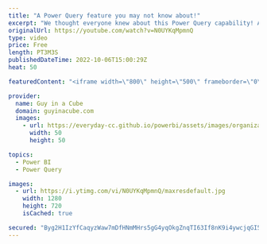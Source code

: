 ```yaml
---
title: "A Power Query feature you may not know about!"
excerpt: "We thought everyone knew about this Power Query capability! At the Power Platform Conference, we found that many did not. Well, we want to help make sure everyone is aware so that you can reuse your awesome Power Query work in Power BI or Excel!  📢 Become a member: https://guyinacu.be/membership"
originalUrl: https://youtube.com/watch?v=N0UYKqMpmnQ
type: video
price: Free
length: PT3M3S
publishedDateTime: 2022-10-06T15:00:29Z
heat: 50

featuredContent: "<iframe width=\"800\" height=\"500\" frameborder=\"0\" src=\"https://www.youtube.com/embed/N0UYKqMpmnQ\" allow=\"accelerometer; autoplay; encrypted-media; gyroscope; picture-in-picture\" allowfullscreen></iframe>"

provider:
  name: Guy in a Cube
  domain: guyinacube.com
  images:
    - url: https://everyday-cc.github.io/powerbi/assets/images/organizations/guyinacube.com-50x50.jpg
      width: 50
      height: 50

topics:
  - Power BI
  - Power Query

images:
  - url: https://i.ytimg.com/vi/N0UYKqMpmnQ/maxresdefault.jpg
    width: 1280
    height: 720
    isCached: true

secured: "Byg2H1IzYfCaqyzWaw7mDfHNmMHrs5gG4yqOkgZnqTI63If8nK9i4ywcjqGI5WBKzlcLqJQcLx2HUB+ZCBCClfm0tHt1DZEnRoMb4oaWOHpBFLt73NvvirZBEDCN6rEEsaHip8ysx4eYibrOFaL4TtNOQym+wyRzqzSS2XqeRC6uvQ5lkGBfg3nVvo18O3Wm/bGq/CdLpbE12OY8fkATBiZHVJ62qhS0V4OhYnT6GTvZNAGX8mlpJxy0QGwCDJ8TlfPANVfyAkIA/Rd6RLfJGUePPOtMo5XafHPpM64H3itiZE6YpGTk7UdMoNoM04UPqhER/NlPh/4C2QjZxFby0NmU452e/RY0STzUbmp8bbQpqI+CeH3pCvWM4H5ne//VTTA2S+CpfsfHc6Q3NTeB3Z+Lg9FZ5kl2NRi2XUVuKUc=;LxI4NgTKNh2BV+TZI7APWA=="
---
```


